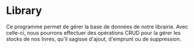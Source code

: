 # Library
Ce programme permet de gérer la base de données de notre librairie. Avec celle-ci, nous pourrons effectuer des opérations CRUD pour la gérer les stocks de nos livres, qu'il sagisse d'ajout, d'emprunt ou de suppression.

